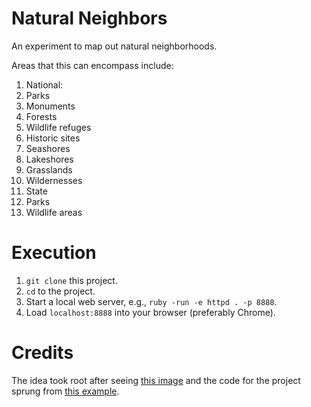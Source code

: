 # Natural Neighbors

An experiment to map out natural neighborhoods.

Areas that this can encompass include:

1. National:
  1. Parks
  1. Monuments
  1. Forests
  1. Wildlife refuges
  1. Historic sites
  1. Seashores
  1. Lakeshores
  1. Grasslands
  1. Wildernesses
1. State
  1. Parks
  1. Wildlife areas

# Execution

1. `git clone` this project.
1. `cd` to the project.
1. Start a local web server, e.g., `ruby -run -e httpd . -p 8888`.
1. Load `localhost:8888` into your browser (preferably Chrome).

# Credits

The idea took root after seeing [this image](http://i.imgur.com/N33uY3a.jpg) and the code for the project sprung from [this example](http://bl.ocks.org/shimizu/5610671).
